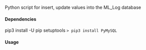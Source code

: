 
Python script for insert, update values into the ML_Log database

#### Dependencies

pip3 install -U pip setuptools
`> pip3 install PyMySQL`

#### Usage


